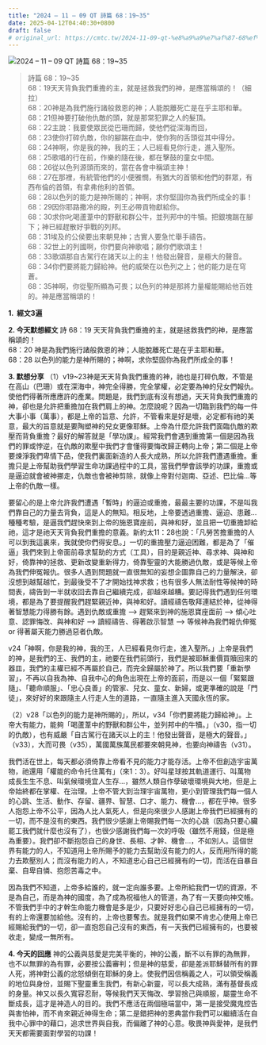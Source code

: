 ```yaml
---
title: "2024 – 11 – 09 QT 詩篇 68：19~35"
date: 2025-04-12T04:40:30+0800
draft: false
# original_url: https://cmtc.tw/2024-11-09-qt-%e8%a9%a9%e7%af%87-68%ef%bc%9a1935
---
```


![2024 – 11 – 09 QT 詩篇 68：19\~35](/images/qt.jpg  "2024 – 11 – 09 QT 詩篇 68：19\~35")

> 詩篇 68：19\~35  
> 68：19天天背負我們重擔的主，就是拯救我們的神，是應當稱頌的！（細拉）  
> 68：20神是為我們施行諸般救恩的神；人能脫離死亡是在乎主耶和華。  
> 68：21但神要打破他仇敵的頭，就是那常犯罪之人的髮頂。  
> 68：22主說：我要使眾民從巴珊而歸，使他們從深海而回，  
> 68：23使你打碎仇敵，你的腳踹在血中，使你狗的舌頭從其中得分。  
> 68：24神啊，你是我的神，我的王；人已經看見你行走，進入聖所。  
> 68：25歌唱的行在前，作樂的隨在後，都在擊鼓的童女中間。  
> 68：26從以色列源頭而來的，當在各會中稱頌主神！  
> 68：27在那裡，有統管他們的小便雅憫，有猶大的首領和他們的群眾，有西布倫的首領，有拿弗他利的首領。  
> 68：28以色列的能力是神所賜的；神啊，求你堅固你為我們所成全的事！  
> 68：29因你耶路撒冷的殿，列王必帶貢物獻給你。  
> 68：30求你叱喝蘆葦中的野獸和群公牛，並列邦中的牛犢。把銀塊踹在腳下；神已經趕散好爭戰的列邦。  
> 68：31埃及的公侯要出來朝見神；古實人要急忙舉手禱告。  
> 68：32世上的列國啊，你們要向神歌唱；願你們歌頌主！  
> 68：33歌頌那自古駕行在諸天以上的主！他發出聲音，是極大的聲音。  
> 68：34你們要將能力歸給神。他的威榮在以色列之上；他的能力是在穹蒼。  
> 68：35神啊，你從聖所顯為可畏；以色列的神是那將力量權能賜給他百姓的。神是應當稱頌的！

**1.  經文3遍**

**2. 今天默想經文**
詩 68：19 天天背負我們重擔的主，就是拯救我們的神，是應當稱頌的！  
68：20 神是為我們施行諸般救恩的神；人能脫離死亡是在乎主耶和華。  
68：28 以色列的能力是神所賜的；神啊，求你堅固你為我們所成全的事！

**3. 默想分享**
（1）v19\~23神是天天背負我們重擔的神，祂也是打碎仇敵，不管是在高山（巴珊）或在深海中，神完全得勝，完全掌權，必定要為神的兒女們報仇。使他們得著所應應許的產業。問題是，我們到底有沒有想過，天天背負我們重擔的神，卻也是允許把重擔加在我們肩上的神。怎麼說呢？因為一切臨到我們的每一件大事小事（萬事），都是上帝的旨意、允許，不管看來是好是壞，必定都有祂的美意，最大的旨意就是要陶塑神的兒女更像耶穌。上帝為什麼允許我們面臨仇敵的欺壓而背負重擔？最好的解答就是「學功課」。經常我們會遇到重擔第一個是因為我們的罪或悖逆，在仇敵的欺壓中我們才會懂得要悔改歸正轉向上帝；第二個是上帝要煉淨我們卑情下品，使我們裏面新造的人長大成熟，所以允許我們遭遇重擔。重擔只是上帝幫助我們學習生命功課過程中的工具，當我們學會該學的功課，重擔或是逼迫就會被神挪走，仇敵也會被神剪除，就像上帝對付迦南、亞述、巴比倫…等上帝的仇敵一樣。

要留心的是上帝允許我們遭遇「暫時」的逼迫或重擔，最最主要的功課，不是叫我們靠自己的力量去背負，這是人的無知。相反地，上帝要透過重擔、逼迫、患難…種種考驗，是逼我們趕快來到上帝的施恩寶座前，與神和好，並且把一切重擔卸給祂，這才是祂天天背負我們重擔的意義。新約太11：28也說：「凡勞苦擔重擔的人可以到我這裏來，我就使你們得安息。」一切的重擔壓力逼迫困難，都是為了「催逼」我們來到上帝面前尋求幫助的方式（工具），目的是親近神、尋求神、與神和好，倚靠神的拯救、更新改變重新得力，倚靠聖靈的大能勝過仇敵，或是等候上帝為我們伸冤報仇。很多人遇到問題就一直很無知的妄想企圖靠自己的力量解決，卻沒想到越幫越忙，到最後受不了才開始找神求救；也有很多人無法耐性等候神的時間表，禱告到一半就收回去靠自己繼續完成，卻越來越糟。要記得我們遇到任何環境，都是為了要提醒我們趕緊親近神，與神和好。讀經禱告敬拜連結於神，從神得著智慧能力得勝有餘。遇到仇敵或重擔 –> 趕緊來到神的施恩寶座面前 –> 傾心吐意、認罪悔改、與神和好 –> 讀經禱告、得著啟示智慧 –> 等候神為我們報仇伸冤 or 得著屬天能力勝過惡者仇敵。

v24「神啊，你是我的神，我的王，人已經看見你行走，進入聖所。」上帝是我們的神，是我們的王、我們的主，祂要在我們前頭行，我們是被耶穌重價買贖回來的器皿，我們的主權已經不再屬於自己，而完全歸屬於神了。所以我們要「重新學習」，不再以自我為神、自我中心的角色出現在上帝的面前，而是以一個「緊緊跟隨」、「聽命順服」、「忠心良善」的管家、兒女、童女、新婦，或更準確的說是「門徒」，來好好的來跟隨主人行走人生的道路，一直隨主進入天國永恆的家。

（2）v28「以色列的能力是神所賜的」，所以，v34「你們要將能力歸給神」。上帝大有能力，能夠「喝蘆葦中的野獸和群公牛，並列邦中的牛犢。」（v30，指一切的仇敵），也有威嚴「自古駕行在諸天以上的主！他發出聲音，是極大的聲音。」（v33），大而可畏（v35），萬國萬族萬民都要來朝見神，也要向神禱告（v31）。

我們活在世上，每天都必須倚靠上帝看不見的能力才能存活。上帝不但創造宇宙萬物，祂還用「權能的命令托住萬有」（來1：3）。好叫星球按其軌道運行、叫萬物成長生生不息、叫氣候環境宜人生存…，雖然人類自作孽破壞環境與大地，但是上帝始終都在掌權、在治理。上帝不管大到治理宇宙萬物，更小到管理我們每一個人的心跳、生活、動作、存留、疆界、智慧、口才、能力、機會…，都在乎神。很多人抱怨上帝不公平，因為人比人氣死人，但是向來很少人感謝上帝我們已經擁有的一切，而不是沒有的東西。我們很少感謝上帝賜我們每一次的心跳（因為只要心臟罷工我們就什麼也沒有了），也很少感謝我們每一次的呼吸（雖然不用錢，但是極為重要）。我們卻不斷抱怨自己的身世、長相、才幹、機會…，不如別人。這個世界有能力的人，不知道用上帝所賜予的能力去幫助沒有能力的人，反而用所得的能力去欺壓別人；而沒有能力的人，不知道忠心自己已經擁有的一切，而活在自暴自棄、自卑自憐、抱怨苦毒之中。

因為我們不知道，上帝多給誰的，就一定向誰多要。上帝所給我們一切的資源，不是為自己，而是為神的國度，為了成為祝福他人的管道，為了有一天要向神交帳。不管我們手中的才幹生命能力機會是多是少，只要好好忠心自己已經擁有的一切，有的上帝還要加給他。沒有的，上帝也要奪去。就是我們如果不肯忠心使用上帝已經賜給我們的一切，卻一直抱怨自己沒有的東西，有一天我們已經擁有的，也要被收走，變成一無所有。

**4. 今天的回應**
神的公義與慈愛是完美平衡的，神的公義，斷不以有罪的為無罪，也不以無罪的為有罪，必要按公義審判；但是神的慈愛，卻是差派耶穌替所有的罪人死，將神對公義的忿怒傾倒在耶穌的身上。使我們因信稱義之人，可以領受稱義的地位與身份，並賜下聖靈重生我們，有新心新靈，可以長大成熟，滿有基督長成的身量。神又以長久寬容忍耐，等候我們天天悔改、學習捨己與順服，屬靈生命不斷成長，這才是神造人的目的。我們不應活在兩個極端當中，第一是接受魔鬼控告與害怕神，而不肯來親近神得生命；第二是錯把神的恩典當作我們可以繼續活在自我中心罪中的藉口，追求世界與自我，而偏離了神的心意。敬畏神與愛神，是我們天天都需要面對學習的功課！

